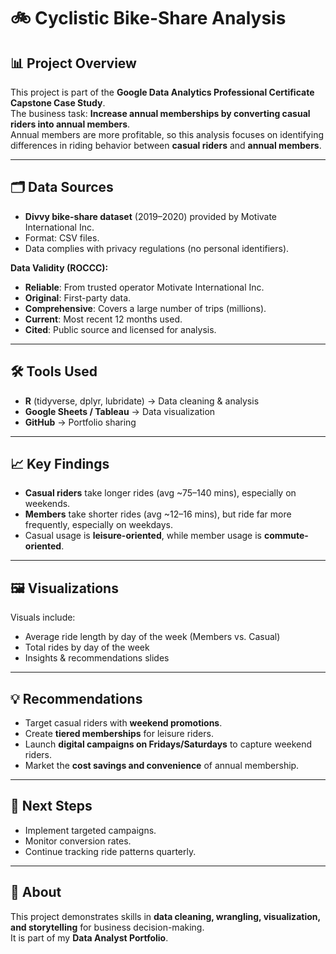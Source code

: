 # 🚲 Cyclistic Bike-Share Analysis  

## 📊 Project Overview  
This project is part of the **Google Data Analytics Professional Certificate Capstone Case Study**.  
The business task: **Increase annual memberships by converting casual riders into annual members**.  
Annual members are more profitable, so this analysis focuses on identifying differences in riding behavior between **casual riders** and **annual members**.  

---

## 🗂️ Data Sources  
- **Divvy bike-share dataset** (2019–2020) provided by Motivate International Inc.  
- Format: CSV files.  
- Data complies with privacy regulations (no personal identifiers).  

**Data Validity (ROCCC):**  
- **Reliable**: From trusted operator Motivate International Inc.  
- **Original**: First-party data.  
- **Comprehensive**: Covers a large number of trips (millions).  
- **Current**: Most recent 12 months used.  
- **Cited**: Public source and licensed for analysis.  

---

## 🛠️ Tools Used  
- **R** (tidyverse, dplyr, lubridate) → Data cleaning & analysis  
- **Google Sheets / Tableau** → Data visualization  
- **GitHub** → Portfolio sharing  

---

## 📈 Key Findings  
- **Casual riders** take longer rides (avg ~75–140 mins), especially on weekends.  
- **Members** take shorter rides (avg ~12–16 mins), but ride far more frequently, especially on weekdays.  
- Casual usage is **leisure-oriented**, while member usage is **commute-oriented**.  

---

## 🖼️ Visualizations  

Visuals include:  
- Average ride length by day of the week (Members vs. Casual)  
- Total rides by day of the week  
- Insights & recommendations slides  

---

## 💡 Recommendations  
- Target casual riders with **weekend promotions**.  
- Create **tiered memberships** for leisure riders.  
- Launch **digital campaigns on Fridays/Saturdays** to capture weekend riders.  
- Market the **cost savings and convenience** of annual membership.  

---

## 🚀 Next Steps  
- Implement targeted campaigns.  
- Monitor conversion rates.  
- Continue tracking ride patterns quarterly.  

---

## 📌 About  
This project demonstrates skills in **data cleaning, wrangling, visualization, and storytelling** for business decision-making.  
It is part of my **Data Analyst Portfolio**.  

